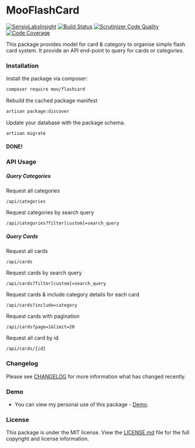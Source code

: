 MooFlashCard
=============
[![SensioLabsInsight](https://insight.sensiolabs.com/projects/c60d35bc-17f3-40b7-9b17-f504b8a62270/mini.png)](https://insight.sensiolabs.com/projects/c60d35bc-17f3-40b7-9b17-f504b8a62270)
[![Build Status](https://travis-ci.org/satrun77/flashcard.svg?branch=master)](https://travis-ci.org/satrun77/flashcard)
[![Scrutinizer Code Quality](https://scrutinizer-ci.com/g/satrun77/flashcard/badges/quality-score.png?b=master)](https://scrutinizer-ci.com/g/satrun77/flashcard/?branch=master)
[![Code Coverage](https://scrutinizer-ci.com/g/satrun77/flashcard/badges/coverage.png?b=master)](https://scrutinizer-ci.com/g/satrun77/flashcard/?branch=master)

This package provides model for card & category to organise simple flash card system.
It provide an API end-point to query for cards or categories.

### Installation

Install the package via composer:

```bash
composer require moo/flashcard
```

Rebuild the cached package manifest
  
```bash
artisan package:discover 
```

Update your database with the package schema.

```bash
artisan migrate
```

#### DONE!

### API Usage

##### Query Categories

Request all categories
``` 
/api/categories
```

Request categories by search query
``` 
/api/categories?filter[custom]=search_query
```

##### Query Cards

Request all cards
``` 
/api/cards
```

Request cards by search query
``` 
/api/cards?filter[custom]=search_query
```

Request cards & include category details for each card
``` 
/api/cards?include=category
```

Request cards with pagination
``` 
/api/cards?page=1&limit=20
```

Request all card by id
``` 
/api/cards/{id}
```

### Changelog

Please see [CHANGELOG](CHANGELOG.md) for more information what has changed recently.

### Demo
- You can view my personal use of this package - [Demo](http://flashcard.my.geek.nz/).

### License

This package is under the MIT license. View the [LICENSE.md](LICENSE.md) file for the full copyright and license information.
